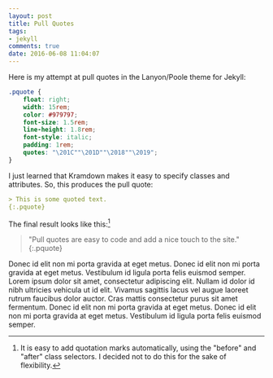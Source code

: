 ```yaml
---
layout: post
title: Pull Quotes
tags:
- jekyll
comments: true
date: 2016-06-08 11:04:07
---
```


Here is my attempt at pull quotes in the Lanyon/Poole theme for Jekyll:

``` css
.pquote {
    float: right;
    width: 15rem;
    color: #979797;
    font-size: 1.5rem;
    line-height: 1.8rem;
    font-style: italic;
    padding: 1rem;
	quotes: "\201C""\201D""\2018""\2019";
}
```

I just learned that Kramdown makes it easy to specify classes and attributes. So, this produces the pull quote:

``` markdown
> This is some quoted text.
{:.pquote}
```

The final result looks like this:[^1]

<!-- Donec id elit non mi porta gravida at eget metus. Donec id elit non mi porta gravida at eget metus. Vestibulum id ligula porta felis euismod semper. Lorem ipsum dolor sit amet, consectetur adipiscing elit. Nullam id dolor id nibh ultricies vehicula ut id elit. Vivamus sagittis lacus vel augue laoreet rutrum faucibus dolor auctor. Cras mattis consectetur purus sit amet fermentum. -->

>"Pull quotes are easy to code and add a nice touch to the site."
{:.pquote}

Donec id elit non mi porta gravida at eget metus. Donec id elit non mi porta gravida at eget metus. Vestibulum id ligula porta felis euismod semper. Lorem ipsum dolor sit amet, consectetur adipiscing elit. Nullam id dolor id nibh ultricies vehicula ut id elit. Vivamus sagittis lacus vel augue laoreet rutrum faucibus dolor auctor. Cras mattis consectetur purus sit amet fermentum. Donec id elit non mi porta gravida at eget metus. Donec id elit non mi porta gravida at eget metus. Vestibulum id ligula porta felis euismod semper.

[^1]: It is easy to add quotation marks automatically, using the "before" and "after" class selectors. I decided not to do this for the sake of flexibility.
